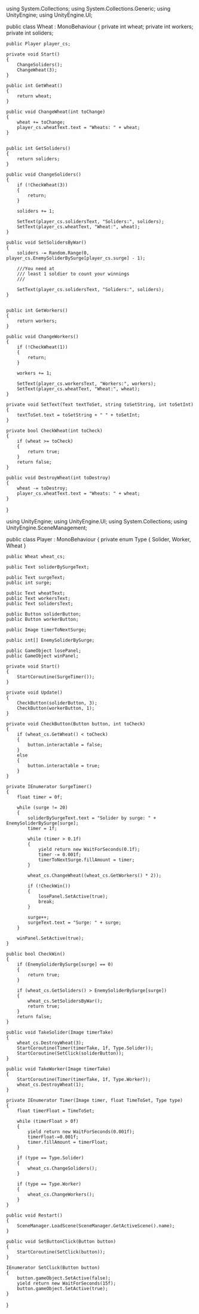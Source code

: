 using System.Collections;
using System.Collections.Generic;
using UnityEngine;
using UnityEngine.UI;

public class Wheat : MonoBehaviour
{
    private int wheat;
    private int workers;
    private int soliders;

    public Player player_cs;

    private void Start()
    {
        ChangeSoliders();
        ChangeWheat(3);
    }

    public int GetWheat()
    {
        return wheat;
    }

    public void ChangeWheat(int toChange)
    {
        wheat += toChange;
        player_cs.wheatText.text = "Wheats: " + wheat;
    }


    public int GetSoliders()
    {
        return soliders;
    }

    public void ChangeSoliders()
    {
        if (!CheckWheat(3))
        {
            return;
        }

        soliders += 1;

        SetText(player_cs.solidersText, "Soliders:", soliders);
        SetText(player_cs.wheatText, "Wheat:", wheat);
    }

    public void SetSolidersByWar()
    {
        soliders -= Random.Range(0, player_cs.EnemySoliderBySurge[player_cs.surge] - 1);

        ///You need at
        /// least 1 soldier to count your winnings
        ///

        SetText(player_cs.solidersText, "Soliders:", soliders);
    }


    public int GetWorkers()
    {
        return workers;
    }

    public void ChangeWorkers()
    {
        if (!CheckWheat(1))
        {
            return;
        }

        workers += 1;

        SetText(player_cs.workersText, "Workers:", workers);
        SetText(player_cs.wheatText, "Wheat:", wheat);
    }

    private void SetText(Text textToSet, string toSetString, int toSetInt)
    {
        textToSet.text = toSetString + " " + toSetInt;
    }

    private bool CheckWheat(int toCheck)
    {
        if (wheat >= toCheck)
        {
            return true;
        }
        return false;
    }

    public void DestroyWheat(int toDestroy)
    {
        wheat -= toDestroy;
        player_cs.wheatText.text = "Wheats: " + wheat;
    }
}

using UnityEngine;
using UnityEngine.UI;
using System.Collections;
using UnityEngine.SceneManagement;

public class Player : MonoBehaviour
{
    private enum Type
    {
        Solider,
        Worker,
        Wheat
    }


    public Wheat wheat_cs;

    public Text soliderBySurgeText;

    public Text surgeText;
    public int surge;

    public Text wheatText;
    public Text workersText;
    public Text solidersText;

    public Button soliderButton;
    public Button workerButton;

    public Image timerToNextSurge;

    public int[] EnemySoliderBySurge;

    public GameObject losePanel;
    public GameObject winPanel;

    private void Start()
    {
        StartCoroutine(SurgeTimer());
    }

    private void Update()
    {
        CheckButton(soliderButton, 3);
        CheckButton(workerButton, 1);
    }

    private void CheckButton(Button button, int toCheck)
    {
        if (wheat_cs.GetWheat() < toCheck)
        {
            button.interactable = false;
        }
        else
        {
            button.interactable = true;
        }
    }

    private IEnumerator SurgeTimer()
    {
        float timer = 0f;

        while (surge != 20)
        {
            soliderBySurgeText.text = "Solider by surge: " + EnemySoliderBySurge[surge];   
            timer = 1f;

            while (timer > 0.1f)
            {
                yield return new WaitForSeconds(0.1f);
                timer -= 0.001f;
                timerToNextSurge.fillAmount = timer;
            }

            wheat_cs.ChangeWheat((wheat_cs.GetWorkers() * 2));

            if (!CheckWin())
            {
                losePanel.SetActive(true);
                break;
            }

            surge++;
            surgeText.text = "Surge: " + surge;
        }

        winPanel.SetActive(true);
    }

    public bool CheckWin()
    {
        if (EnemySoliderBySurge[surge] == 0)
        {
            return true;
        }

        if (wheat_cs.GetSoliders() > EnemySoliderBySurge[surge])
        {
            wheat_cs.SetSolidersByWar();
            return true;
        }
        return false;
    }

    public void TakeSolider(Image timerTake)
    {
        wheat_cs.DestroyWheat(3);
        StartCoroutine(Timer(timerTake, 1f, Type.Solider));
        StartCoroutine(SetClick(soliderButton));
    }

    public void TakeWorker(Image timerTake)
    {
        StartCoroutine(Timer(timerTake, 1f, Type.Worker));
        wheat_cs.DestroyWheat(1);
    }

    private IEnumerator Timer(Image timer, float TimeToSet, Type type)
    {
        float timerFloat = TimeToSet;

        while (timerFloat > 0f)
        {
            yield return new WaitForSeconds(0.001f);
            timerFloat-=0.001f;
            timer.fillAmount = timerFloat;
        }

        if (type == Type.Solider)
        {
            wheat_cs.ChangeSoliders();
        }

        if (type == Type.Worker)
        {
            wheat_cs.ChangeWorkers();
        }
    }

    public void Restart()
    {
        SceneManager.LoadScene(SceneManager.GetActiveScene().name);
    }

    public void SetButtonClick(Button button)
    {
        StartCoroutine(SetClick(button));
    }

    IEnumerator SetClick(Button button)
    {
        button.gameObject.SetActive(false);
        yield return new WaitForSeconds(15f);
        button.gameObject.SetActive(true);
    }
}
